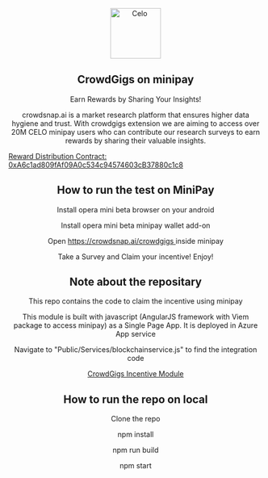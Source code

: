 <!-- TITLE -->
<p align="center"> 
  <img width="100px" src="https://www.crowdsnap.ai/assets/images/logo/logo_n.svg?1" align="center" alt="Celo" />
 <h2 align="center">CrowdGigs on minipay</h2>
 <p align="center">Earn Rewards by Sharing Your Insights!</p>
</p>
  <p align="center">
   crowdsnap.ai is a market research platform that ensures higher data hygiene and trust. With crowdgigs extension we are aiming to access over 20M CELO minipay users who can contribute our research surveys to earn rewards by sharing their valuable insights.
  </p>
 <a target="_blank" href="https://alfajores.celoscan.io/address/0xA6c1ad809fAf09A0c534c94574603cB37880c1c8">
     Reward Distribution Contract: 0xA6c1ad809fAf09A0c534c94574603cB37880c1c8
    </a>
  
</p>

<p align="center"> 
  
 <h2 align="center">How to run the test on MiniPay</h2>
 <p align="center">Install opera mini beta browser on your android</p>
 <p align="center">Install opera mini beta minipay wallet add-on</p>
 <p align="center">Open <a target="_blank" href="https://crowdsnap.ai/crowdgigs"> https://crowdsnap.ai/crowdgigs </a> inside minipay</p>
 <p align="center">Take a Survey and Claim your incentive! Enjoy!</p>
</p>

<p align="center"> 
  
 <h2 align="center">Note about the repositary</h2>
 <p align="center">This repo contains the code to claim the incentive using minipay</p>
 <p align="center">This module is built with javascript (AngularJS framework with Viem package to access minipay) as a Single Page App. It is deployed in Azure App service</p>
 <p align="center">Navigate to "Public/Services/blockchainservice.js" to find the integration code</p>
 <p align="center"><a target="_blank" href="https://crowdsnapgigs.azurewebsites.net"> CrowdGigs Incentive Module </a>   </p>
 
</p>

<p align="center"> 
  
 <h2 align="center">How to run the repo on local</h2>
 <p align="center">Clone the repo</p>
 <p align="center">npm install</p>
 <p align="center">npm run build</p>
 <p align="center">npm start</p>
 
</p>

